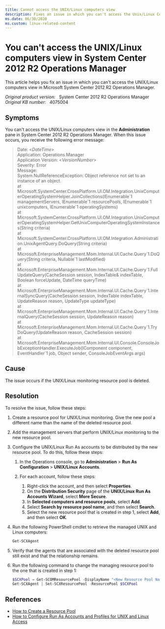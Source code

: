 ```yaml
---
title: Cannot access the UNIX/Linux computers view
description: Fixes an issue in which you can't access the Unix/Linux Computers view in System Center 2012 R2 Operations Manager when the resource pool is deleted.
ms.date: 06/30/2020
ms.custom: linux-related-content
---
```

# You can't access the UNIX/Linux computers view in System Center 2012 R2 Operations Manager

This article helps you fix an issue in which you can't access the UNIX/Linux computers view in Microsoft System Center 2012 R2 Operations Manager.

_Original product version:_ &nbsp; System Center 2012 R2 Operations Manager  
_Original KB number:_ &nbsp; 4075004

## Symptoms

You can't access the UNIX/Linux computers view in the **Administration** pane in System Center 2012 R2 Operations Manager. When this issue occurs, you receive the following error message:

> Date: <*DateTime*>  
> Application: Operations Manager  
> Application Version: <*VersionNumber*>  
> Severity: Error  
> Message:  
> System.NullReferenceException: Object reference not set to an instance of an object.  
   at Microsoft.SystemCenter.CrossPlatform.UI.OM.Integration.UnixComputerOperatingSystemHelper.JoinCollections(IEnumerable\`1 managementServers, IEnumerable\`1 resourcePools, IEnumerable\`1 unixcomputers, IEnumerable\`1 operatingSystems)  
   at Microsoft.SystemCenter.CrossPlatform.UI.OM.Integration.UnixComputerOperatingSystemHelper.GetUnixComputerOperatingSystemInstances(String criteria)  
   at Microsoft.SystemCenter.CrossPlatform.UI.OM.Integration.Administration.UnixAgentQuery.DoQuery(String criteria)  
   at Microsoft.EnterpriseManagement.Mom.Internal.UI.Cache.Query\`1.DoQuery(String criteria, Nullable\`1 lastModified)  
   at Microsoft.EnterpriseManagement.Mom.Internal.UI.Cache.Query\`1.FullUpdateQuery(CacheSession session, IndexTable& indexTable, Boolean forceUpdate, DateTime queryTime)  
   at Microsoft.EnterpriseManagement.Mom.Internal.UI.Cache.Query\`1.InternalSyncQuery(CacheSession session, IndexTable indexTable, UpdateReason reason, UpdateType updateType)  
   at Microsoft.EnterpriseManagement.Mom.Internal.UI.Cache.Query\`1.InternalQuery(CacheSession session, UpdateReason reason)  
   at Microsoft.EnterpriseManagement.Mom.Internal.UI.Cache.Query\`1.TryDoQuery(UpdateReason reason, CacheSession session)  
   at Microsoft.EnterpriseManagement.Mom.Internal.UI.Console.ConsoleJobExceptionHandler.ExecuteJob(IComponent component, EventHandler\`1 job, Object sender, ConsoleJobEventArgs args)

## Cause

The issue occurs if the UNIX/Linux monitoring resource pool is deleted.

## Resolution

To resolve the issue, follow these steps:

1. Create a resource pool for UNIX/Linux monitoring. Give the new pool a different name than the name of the deleted resource pool.
2. Add the management servers that perform UNIX/Linux monitoring to the new resource pool.
3. Configure the UNIX/Linux Run As accounts to be distributed by the new resource pool. To do this, follow these steps:

   1. In the Operations console, go to **Administration** > **Run As Configuration** > **UNIX/Linux Accounts**.
   2. For each account, follow these steps:

      1. Right-click the account, and then select **Properties**.
      2. On the **Distribution Security** page of the **UNIX/Linux Run As Accounts Wizard**, select **More Secure**.
      3. In **Selected computers and resource pools**, select **Add**.
      4. Select **Search by resource pool name**, and then select **Search**.
      5. Select the new resource pool that is created in step 1, select **Add**, and then select **OK**.

4. Run the following PowerShell cmdlet to retrieve the managed UNIX and Linux computers:

    ```powershell
    Get-SCXAgent
    ```

5. Verify that the agents that are associated with the deleted resource pool still exist and that the relationship remains.
6. Run the following command to change the managing resource pool to the one that is created in step 1:

    ```powershell
    $SCXPool = Get-SCOMResourcePool -DisplayName "<New Resource Pool Name>"
    Get-SCXAgent | Set-SCXResourcePool -ResourcePool $SCXPool
    ```

## References

- [How to Create a Resource Pool](/previous-versions/system-center/system-center-2012-R2/hh230706(v=sc.12))
- [How to Configure Run As Accounts and Profiles for UNIX and Linux Access](/previous-versions/system-center/system-center-2012-R2/hh212926(v=sc.12))
